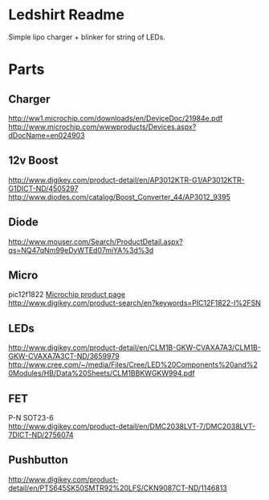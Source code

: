 Ledshirt Readme
=====
Simple lipo charger + blinker for string of LEDs.

Parts
=====
Charger
-----
http://ww1.microchip.com/downloads/en/DeviceDoc/21984e.pdf  
http://www.microchip.com/wwwproducts/Devices.aspx?dDocName=en024903

12v Boost
-----
http://www.digikey.com/product-detail/en/AP3012KTR-G1/AP3012KTR-G1DICT-ND/4505297  
http://www.diodes.com/catalog/Boost_Converter_44/AP3012_9395

Diode
-----
http://www.mouser.com/Search/ProductDetail.aspx?qs=NQ47qNm99eDyWTEd07miYA%3d%3d

Micro
-----
pic12f1822 [Microchip product page](http://www.microchip.com/wwwproducts/Devices.aspx?dDocName=en544839)  
http://www.digikey.com/product-search/en?keywords=PIC12F1822-I%2FSN

LEDs
-----
http://www.digikey.com/product-detail/en/CLM1B-GKW-CVAXA7A3/CLM1B-GKW-CVAXA7A3CT-ND/3659979  
http://www.cree.com/~/media/Files/Cree/LED%20Components%20and%20Modules/HB/Data%20Sheets/CLM1BBKWGKW994.pdf  

FET
-----
P-N SOT23-6  
http://www.digikey.com/product-detail/en/DMC2038LVT-7/DMC2038LVT-7DICT-ND/2756074

Pushbutton
-----
http://www.digikey.com/product-detail/en/PTS645SK50SMTR92%20LFS/CKN9087CT-ND/1146813
